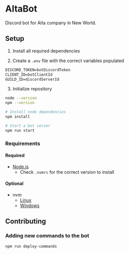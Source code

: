 # AltaBot

Discord bot for Alta company in New World.

## Setup

1. Install all required dependencies

2. Create a `.env` file with the correct variables populated

```txt
DISCORD_TOKEN=botDiscordToken
CLIENT_ID=botClientId
GUILD_ID=discordServerId
```

3. Initialize repository

```bash
node --version
npm --version

# Install node dependencies
npm install

# Start a bot server
npm run start
```

### Requirements

#### Required

- [Node.js](https://nodejs.org/en/)
    - Check `.nvmrc` for the correct version to install

#### Optional

- nvm
    - [Linux](https://github.com/nvm-sh/nvm)
    - [Windows](https://github.com/coreybutler/nvm-windows)

## Contributing

### Adding new commands to the bot

```bash
npm run deploy-commands
```
